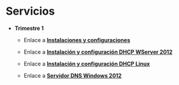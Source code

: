 # Servicios

- **Trimestre 1**


    - Enlace a **[Instalaciones y configuraciones](https://github.com/adaanp/Servicios/blob/master/Trimestre1/Instalaciones%20y%20configuraciones/Instalaciones.md)**

    - Enlace a **[Instalación y configuración DHCP WServer 2012](https://github.com/adaanp/Servicios/tree/master/Trimestre1/Instalaci%C3%B3n%20servidor%20DHCP)**

    - Enlace a **[Instalación y configuración DHCP Linux](https://github.com/adaanp/Servicios/blob/master/Trimestre1/Instalaci%C3%B3n%20servidor%20DHCP%20Linux/Instalaciones.md)**

    - Enlace a **[Servidor DNS Windows 2012](https://github.com/adaanp/Servicios/tree/master/Trimestre1/DNS)**
